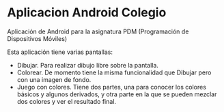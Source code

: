 # Aplicacion Android Colegio
Aplicación de Android para la asignatura PDM (Programación de Dispositivos Móviles)

Esta aplicación tiene varias pantallas: 

- Dibujar. Para realizar dibujo libre sobre la pantalla. 
- Colorear. De momento tiene la misma funcionalidad que Dibujar pero con una imagen de fondo.
- Juego con colores. Tiene dos partes, una para conocer los colores básicos y algunos derivados, y otra parte en la que se pueden mezclar dos colores y ver el resultado final.
